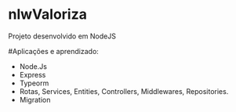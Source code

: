# nlwValoriza
Projeto desenvolvido em NodeJS

#Aplicações e aprendizado:
- Node.Js
- Express
- Typeorm
- Rotas, Services, Entities, Controllers, Middlewares, Repositories.
- Migration
